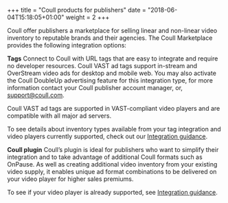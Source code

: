 +++
title = "Coull products for publishers"
date = "2018-06-04T15:18:05+01:00"
weight = 2
+++

Coull offer publishers a marketplace for selling linear and non-linear video inventory to reputable brands and their agencies. The Coull Marketplace provides the following integration options:

**Tags**
Connect to Coull with URL tags that are easy to integrate and require no developer resources. Coull VAST ad tags support in-stream and OverStream video ads for desktop and mobile web. You may also activate the Coull DoubleUp advertising feature for this integration type, for more information contact your Coull publisher account manager, or, [support@coull.com](mailto:support@coull.com).

Coull VAST ad tags are supported in VAST-compliant video players and are compatible with all major ad servers.

To see details about inventory types available from your tag integration and video players currently supported, check out our [Integration guidance](/publishers/integration-guidance/).

**Coull plugin**
Coull’s plugin is ideal for publishers who want to simplify their integration and to take advantage of additional Coull formats such as OnPause. As well as creating additional video inventory from your existing video supply, it enables unique ad format combinations to be delivered on your video player for higher sales premiums.

To see if your video player is already supported, see [Integration guidance](/publishers/integration-guidance/).
